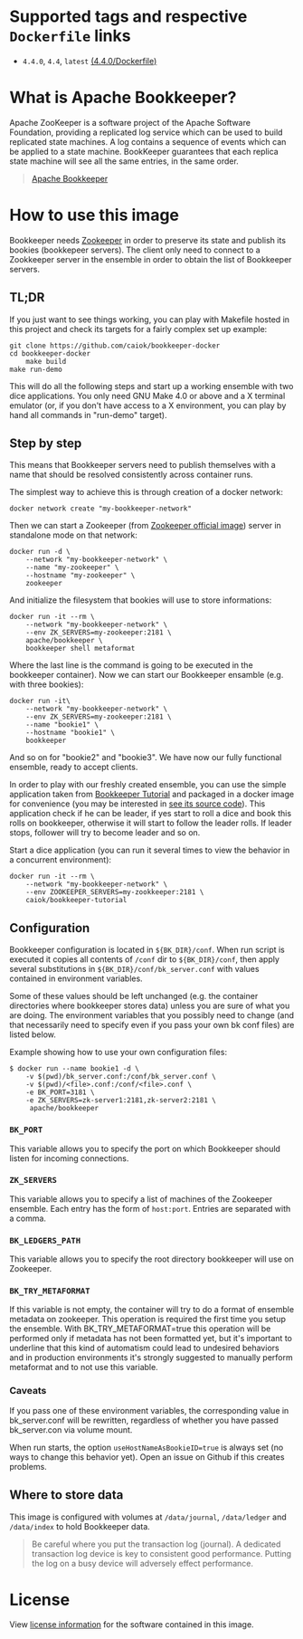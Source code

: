 # Supported tags and respective `Dockerfile` links

* `4.4.0`, `4.4`, `latest` [(4.4.0/Dockerfile)](https://github.com/caiok/bookkeeper-docker/blob/master/4.4.0/Dockerfile)

# What is Apache Bookkeeper?

Apache ZooKeeper is a software project of the Apache Software Foundation, providing a replicated log service which can be used to build replicated state machines. A log contains a sequence of events which can be applied to a state machine. BookKeeper guarantees that each replica state machine will see all the same entries, in the same order.

> [Apache Bookkeeper](http://bookkeeper.apache.org/)


# How to use this image

Bookkeeper needs [Zookeeper](https://zookeeper.apache.org/) in order to preserve its state and publish its bookies (bookkepeer servers). The client only need to connect to a Zookkeeper server in the ensemble in order to obtain the list of Bookkeeper servers.

## TL;DR

If you just want to see things working, you can play with Makefile hosted in this project and check its targets for a fairly complex set up example:

	git clone https://github.com/caiok/bookkeeper-docker
	cd bookkeeper-docker
        make build
	make run-demo

This will do all the following steps and start up a working ensemble with two dice applications.
You only need GNU Make 4.0 or above and a X terminal emulator (or, if you don't have access to a X environment, you can play by hand all commands in "run-demo" target).


## Step by step

This means that Bookkeeper servers need to publish themselves with a name that should be resolved consistently across container runs.

The simplest way to achieve this is through creation of a docker network:

	docker network create "my-bookkeeper-network"

Then we can start a Zookeeper (from [Zookeeper official image](https://hub.docker.com/_/zookeeper/)) server in standalone mode on that network:

	docker run -d \
		--network "my-bookkeeper-network" \
		--name "my-zookeeper" \
		--hostname "my-zookeeper" \
		zookeeper

And initialize the filesystem that bookies will use to store informations:

	docker run -it --rm \
		--network "my-bookkeeper-network" \
		--env ZK_SERVERS=my-zookeeper:2181 \
		apache/bookkeeper \
		bookkeeper shell metaformat

Where the last line is the command is going to be executed in the bookkeeper container). Now we can start our Bookkeeper ensamble (e.g. with three bookies):

	docker run -it\
		--network "my-bookkeeper-network" \
		--env ZK_SERVERS=my-zookeeper:2181 \
		--name "bookie1" \
		--hostname "bookie1" \
		bookkeeper

And so on for "bookie2" and "bookie3". We have now our fully functional ensemble, ready to accept clients. 

In order to play with our freshly created ensemble, you can use the simple application taken from [Bookkeeper Tutorial](http://bookkeeper.apache.org/docs/master/bookkeeperTutorial.html) and packaged in a docker image for convenience (you may be interested in [see its source code](https://github.com/caiok/bookkeeper-tutorial)). This application check if he can be leader, if yes start to roll a dice and book this rolls on bookkeeper, otherwise it will start to follow the leader rolls. If leader stops, follower will try to become leader and so on.

Start a dice application (you can run it several times to view the behavior in a concurrent environment):
	
	docker run -it --rm \
		--network "my-bookkeeper-network" \
		--env ZOOKEEPER_SERVERS=my-zookkeeper:2181 \
		caiok/bookkeeper-tutorial


## Configuration

Bookkeeper configuration is located in `${BK_DIR}/conf`. When run script is executed it copies all contents of `/conf` dir to `${BK_DIR}/conf`, then apply several substitutions in `${BK_DIR}/conf/bk_server.conf` with values contained in environment variables.

Some of these values should be left unchanged (e.g. the container directories where bookkeeper stores data) unless you are sure of what you are doing. The environment variables that you possibly need to change (and that necessarily need to specify even if you pass your own bk conf files) are listed below.

Example showing how to use your own configuration files:

	$ docker run --name bookie1 -d \
		-v $(pwd)/bk_server.conf:/conf/bk_server.conf \
		-v $(pwd)/<file>.conf:/conf/<file>.conf \
		-e BK_PORT=3181 \
		-e ZK_SERVERS=zk-server1:2181,zk-server2:2181 \
		 apache/bookkeeper

### `BK_PORT`

This variable allows you to specify the port on which Bookkeeper should listen for incoming connections.

### `ZK_SERVERS`

This variable allows you to specify a list of machines of the Zookeeper ensemble. Each entry has the form of `host:port`. Entries are separated with a comma. 

### `BK_LEDGERS_PATH`

This variable allows you to specify the root directory bookkeeper will use on Zookeeper.

### `BK_TRY_METAFORMAT`

If this variable is not empty, the container will try to do a format of ensemble metadata on zookeeper. This operation is required the first time you setup the ensemble. With BK_TRY_METAFORMAT=true this operation will be performed only if metadata has not been formatted yet, but it's important to underline that this kind of automatism could lead to undesired behaviors and in production environments it's strongly suggested to manually perform metaformat and to not use this variable.

### Caveats

If you pass one of these environment variables, the corresponding value in bk_server.conf will be rewritten, regardless of whether you have passed bk_server.con via volume mount.

When run starts, the option `useHostNameAsBookieID=true` is always set (no ways to change this behavior yet). Open an issue on Github if this creates problems.


## Where to store data

This image is configured with volumes at `/data/journal`, `/data/ledger` and `/data/index` to hold Bookkeeper data.

> Be careful where you put the transaction log (journal). A dedicated transaction log device is key to consistent good performance. Putting the log on a busy device will adversely effect performance.

# License

View [license information](https://github.com/apache/bookkeeper/blob/master/LICENSE) for the software contained in this image.
